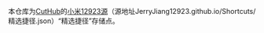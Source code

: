 本仓库为[CutHub](http://cuthub.mystrikingly.com/)的[小米12923源](http://cuthub.mysxl.com/)（源地址JerryJiang12923.github.io/Shortcuts/精选捷径.json）“精选捷径”存储点。
